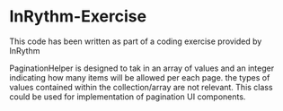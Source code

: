 # InRythm-Exercise
This code has been written as part of a coding exercise provided by InRythm

PaginationHelper is designed to tak in an array of values and an integer indicating how many items will be allowed per each page. the types of values contained within the collection/array are not relevant. This class could be used for implementation of pagination UI components.
